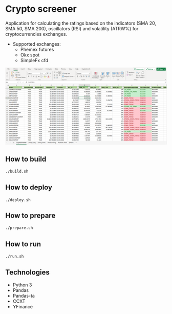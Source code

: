 # Crypto screener
Application for calculating the ratings based on the indicators (SMA 20, SMA 50, SMA 200), oscillators (RSI) and volatility (ATRW%) for cryptocurrencies exchanges.

* Supported exchanges:
    * Phemex futures
    * Okx spot
    * SimpleFx cfd

![Example](images/example.png)

## How to build
```bash
./build.sh
```

## How to deploy
```
./deploy.sh
```

## How to prepare
```bash
./prepare.sh
```

## How to run
```bash
./run.sh
```

## Technologies
* Python 3
* Pandas
* Pandas-ta
* CCXT
* YFinance